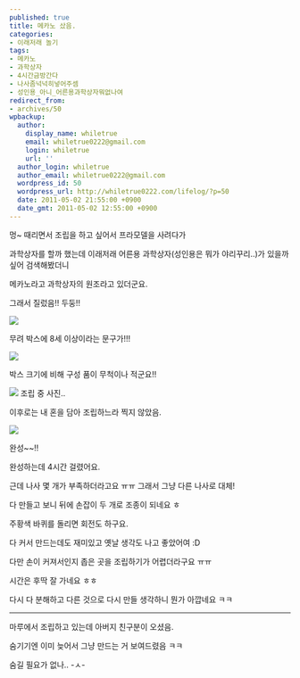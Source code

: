 ```yaml
---
published: true
title: 메카노 샀음.
categories:
- 이래저래 놀기
tags:
- 메카노
- 과학상자
- 4시간금방간다
- 나사좀넉넉히넣어주셈
- 성인용_아니_어른용과학상자뭐없나여
redirect_from:
- archives/50
wpbackup:
  author:
    display_name: whiletrue
    email: whiletrue0222@gmail.com
    login: whiletrue
    url: ''
  author_login: whiletrue
  author_email: whiletrue0222@gmail.com
  wordpress_id: 50
  wordpress_url: http://whiletrue0222.com/lifelog/?p=50
  date: 2011-05-02 21:55:00 +0900
  date_gmt: 2011-05-02 12:55:00 +0900
---
```


멍~ 때리면서 조립을 하고 싶어서 프라모델을 사려다가

과학상자를 할까 했는데 이래저래 어른용 과학상자(성인용은 뭐가 야리꾸리..)가 있을까 싶어 검색해봤더니

메카노라고 과학상자의 원조라고 있더군요.



그래서 질렀음!! 두둥!!



![](https://lh4.googleusercontent.com/-t8D1OUKohVM/TwGb6_FLLXI/AAAAAAAACQQ/zhougeP7QA8/s800/e0070413_4dbeaaa0e92e1.jpg)

무려 박스에 8세 이상이라는 문구가!!!



![](https://lh5.googleusercontent.com/-gZJpRwWpBSA/TwGbxl2Fb3I/AAAAAAAACQQ/ZCqVzyUfo_w/s800/e0070413_4dbeab0c26f67.jpg)

박스 크기에 비해 구성 품이 무척이나 적군요!!



![](https://lh6.googleusercontent.com/-bKdxj3_ylAg/TwGbwdrbeGI/AAAAAAAACQQ/Kdwl1LzqDmA/s720/e0070413_4dbeab1646f49.jpg)
조립 중 사진..

이후로는 내 혼을 담아 조립하느라 찍지 않았음.



![](https://lh5.googleusercontent.com/-3KKtZxgPKJE/TwGbvhxBxUI/AAAAAAAACQQ/uytGEAJ7zgY/s720/e0070413_4dbeab1a87441.jpg)

완성~~!!



완성하는데 4시간 걸렸어요.

근데 나사 몇 개가 부족하더라고요 ㅠㅠ 그래서 그냥 다른 나사로 대체!

다 만들고 보니 뒤에 손잡이 두 개로 조종이 되네요 ㅎ

주황색 바퀴를 돌리면 회전도 하구요.

다 커서 만드는데도 재미있고 옛날 생각도 나고 좋았어여 :D

다만 손이 커져서인지 좁은 곳을 조립하기가 어렵더라구요 ㅠㅠ

시간은 후딱 잘 가네요 ㅎㅎ



다시 다 분해하고 다른 것으로 다시 만들 생각하니 뭔가 아깝네요 ㅋㅋ



---

마루에서 조립하고 있는데 아버지 친구분이 오셨음.

숨기기엔 이미 늦어서 그냥 만드는 거 보여드렸음 ㅋㅋ

숨길 필요가 없나.. -ㅅ-
